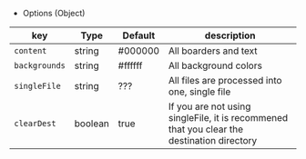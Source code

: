 *  Options (Object)

  | key              | Type    | Default | description                                                              |
  |------------------|---------|---------|--------------------------------------------------------------------------|
  | `content`        | string  | #000000 | All boarders and text               |
  | `backgrounds`    | string  | #ffffff | All background colors                            |
  | `singleFile`     | string  | ???     | All files are processed into one, single file             |
  | `clearDest`      | boolean | true   | If you are not using singleFile, it is recommened that you clear the destination directory            |

